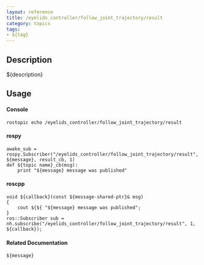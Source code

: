 ```yaml
---
layout: reference
title: /eyelids_controller/follow_joint_trajectory/result
category: topics
tags: 
- ${tag}
---
```


## Description
${description}

## Usage
#### Console
```
rostopic echo /eyelids_controller/follow_joint_trajectory/result
```

#### rospy
```
awake_sub = rospy.Subscriber("/eyelids_controller/follow_joint_trajectory/result", ${message}, result_cb, 1)
def ${topic name}_cb(msg):
    print "${message} message was published"
```

#### roscpp
```
void ${callback}(const ${message-shared-ptr}& msg)
{
    cout ${${ "${message} message was published";
}
ros::Subscriber sub = nh.subscribe("/eyelids_controller/follow_joint_trajectory/result", 1, ${callback});
```

#### Related Documentation
``${message}``